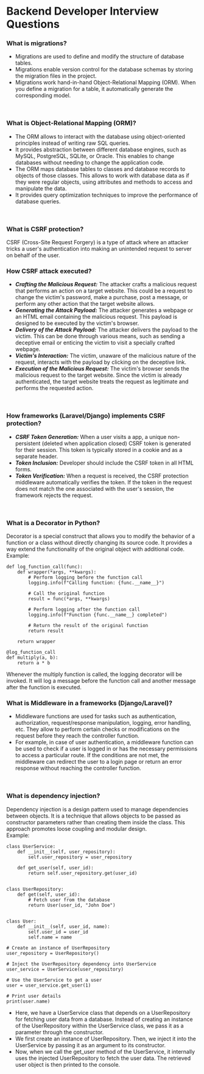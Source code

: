 # Backend Developer Interview Questions

### What is migrations?
- Migrations are used to define and modify the structure of database tables.
- Migrations enable version control for the database schemas by storing the migration files in the project.
- Migrations work hand-in-hand Object-Relational Mapping (ORM). When you define a migration for a table, it automatically generate the corresponding model.
<br>

### What is Object-Relational Mapping (ORM)?
- The ORM allows to interact with the database using object-oriented principles instead of writing raw SQL queries.
- It provides abstraction between different database engines, such as MySQL, PostgreSQL, SQLite, or Oracle. This enables to change databases without needing to change the application code.
- The ORM maps database tables to classes and database records to objects of those classes. This allows to work with database data as if they were regular objects, using attributes and methods to access and manipulate the data.
- It provides query optimization techniques to improve the performance of database queries.
<br>

### What is CSRF protection?
CSRF (Cross-Site Request Forgery) is a type of attack where an attacker tricks a user's authentication into making an unintended request to server on behalf of the user.
<br>

### How CSRF attack executed?
- ***Crafting the Malicious Request:*** The attacker crafts a malicious request that performs an action on a target website. This could be a request to change the victim's password, make a purchase, post a message, or perform any other action that the target website allows.
- ***Generating the Attack Payload:*** The attacker generates a webpage or an HTML email containing the malicious request. This payload is designed to be executed by the victim's browser.
- ***Delivery of the Attack Payload:*** The attacker delivers the payload to the victim. This can be done through various means, such as sending a deceptive email or enticing the victim to visit a specially crafted webpage.
- ***Victim's Interaction:*** The victim, unaware of the malicious nature of the request, interacts with the payload by clicking on the deceptive link.
- ***Execution of the Malicious Request:*** The victim's browser sends the malicious request to the target website. Since the victim is already authenticated, the target website treats the request as legitimate and performs the requested action.
<br>

### How frameworks (Laravel/Django) implements CSRF protection?
- ***CSRF Token Generation:*** When a user visits a app, a unique non-persistent (deleted when application closed) CSRF token is generated for their session. This token is typically stored in a cookie and as a separate header.
- ***Token Inclusion:*** Developer should include the CSRF token in all HTML forms.
- ***Token Verification:*** When a request is received, the CSRF protection middleware automatically verifies the token. If the token in the request does not match the one associated with the user's session, the framework rejects the request.
<br>

### What is a Decorator in Python?
Decorator is a special construct that allows you to modify the behavior of a function or a class without directly changing its source code. It provides a way extend the functionality of the original object with additional code.  
Example:
```
def log_function_call(func):
    def wrapper(*args, **kwargs):
        # Perform logging before the function call
        logging.info(f"Calling function: {func.__name__}")
        
        # Call the original function
        result = func(*args, **kwargs)
        
        # Perform logging after the function call
        logging.info(f"Function {func.__name__} completed")
        
        # Return the result of the original function
        return result
    
    return wrapper

@log_function_call
def multiply(a, b):
    return a * b
```
Whenever the multiply function is called, the logging decorator will be invoked. It will log a message before the function call and another message after the function is executed.
<br>

### What is Middleware in a frameworks (Django/Laravel)?
- Middleware functions are used for tasks such as authentication, authorization, request/response manipulation, logging, error handling, etc. They allow to perform certain checks or modifications on the request before they reach the controller function.
- For example, in case of user authentication, a middleware function can be used to check if a user is logged in or has the necessary permissions to access a particular route. If the conditions are not met, the middleware can redirect the user to a login page or return an error response without reaching the controller function.
<br>

### What is dependency injection?
Dependency injection is a design pattern used to manage dependencies between objects. It is a technique that allows objects to be passed as constructor parameters rather than creating them inside the class. This approach promotes loose coupling and modular design.  
Example:
```
class UserService:
    def __init__(self, user_repository):
        self.user_repository = user_repository
    
    def get_user(self, user_id):
        return self.user_repository.get(user_id)
        

class UserRepository:
    def get(self, user_id):
        # Fetch user from the database
        return User(user_id, "John Doe")


class User:
    def __init__(self, user_id, name):
        self.user_id = user_id
        self.name = name

# Create an instance of UserRepository
user_repository = UserRepository()

# Inject the UserRepository dependency into UserService
user_service = UserService(user_repository)

# Use the UserService to get a user
user = user_service.get_user(1)

# Print user details
print(user.name)
```
- Here, we have a UserService class that depends on a UserRepository for fetching user data from a database. Instead of creating an instance of the UserRepository within the UserService class, we pass it as a parameter through the constructor.
- We first create an instance of UserRepository. Then, we inject it into the UserService by passing it as an argument to its constructor.
- Now, when we call the get_user method of the UserService, it internally uses the injected UserRepository to fetch the user data. The retrieved user object is then printed to the console.
<br>


